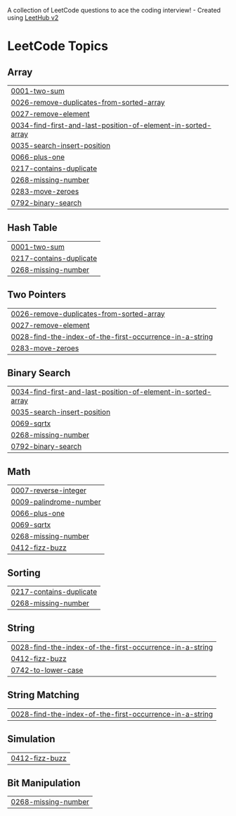 A collection of LeetCode questions to ace the coding interview! - Created using [LeetHub v2](https://github.com/arunbhardwaj/LeetHub-2.0)
<!---LeetCode Topics Start-->
# LeetCode Topics
## Array
|  |
| ------- |
| [0001-two-sum](https://github.com/meet-salman/LeetCode/tree/master/0001-two-sum) |
| [0026-remove-duplicates-from-sorted-array](https://github.com/meet-salman/LeetCode/tree/master/0026-remove-duplicates-from-sorted-array) |
| [0027-remove-element](https://github.com/meet-salman/LeetCode/tree/master/0027-remove-element) |
| [0034-find-first-and-last-position-of-element-in-sorted-array](https://github.com/meet-salman/LeetCode/tree/master/0034-find-first-and-last-position-of-element-in-sorted-array) |
| [0035-search-insert-position](https://github.com/meet-salman/LeetCode/tree/master/0035-search-insert-position) |
| [0066-plus-one](https://github.com/meet-salman/LeetCode/tree/master/0066-plus-one) |
| [0217-contains-duplicate](https://github.com/meet-salman/LeetCode/tree/master/0217-contains-duplicate) |
| [0268-missing-number](https://github.com/meet-salman/LeetCode/tree/master/0268-missing-number) |
| [0283-move-zeroes](https://github.com/meet-salman/LeetCode/tree/master/0283-move-zeroes) |
| [0792-binary-search](https://github.com/meet-salman/LeetCode/tree/master/0792-binary-search) |
## Hash Table
|  |
| ------- |
| [0001-two-sum](https://github.com/meet-salman/LeetCode/tree/master/0001-two-sum) |
| [0217-contains-duplicate](https://github.com/meet-salman/LeetCode/tree/master/0217-contains-duplicate) |
| [0268-missing-number](https://github.com/meet-salman/LeetCode/tree/master/0268-missing-number) |
## Two Pointers
|  |
| ------- |
| [0026-remove-duplicates-from-sorted-array](https://github.com/meet-salman/LeetCode/tree/master/0026-remove-duplicates-from-sorted-array) |
| [0027-remove-element](https://github.com/meet-salman/LeetCode/tree/master/0027-remove-element) |
| [0028-find-the-index-of-the-first-occurrence-in-a-string](https://github.com/meet-salman/LeetCode/tree/master/0028-find-the-index-of-the-first-occurrence-in-a-string) |
| [0283-move-zeroes](https://github.com/meet-salman/LeetCode/tree/master/0283-move-zeroes) |
## Binary Search
|  |
| ------- |
| [0034-find-first-and-last-position-of-element-in-sorted-array](https://github.com/meet-salman/LeetCode/tree/master/0034-find-first-and-last-position-of-element-in-sorted-array) |
| [0035-search-insert-position](https://github.com/meet-salman/LeetCode/tree/master/0035-search-insert-position) |
| [0069-sqrtx](https://github.com/meet-salman/LeetCode/tree/master/0069-sqrtx) |
| [0268-missing-number](https://github.com/meet-salman/LeetCode/tree/master/0268-missing-number) |
| [0792-binary-search](https://github.com/meet-salman/LeetCode/tree/master/0792-binary-search) |
## Math
|  |
| ------- |
| [0007-reverse-integer](https://github.com/meet-salman/LeetCode/tree/master/0007-reverse-integer) |
| [0009-palindrome-number](https://github.com/meet-salman/LeetCode/tree/master/0009-palindrome-number) |
| [0066-plus-one](https://github.com/meet-salman/LeetCode/tree/master/0066-plus-one) |
| [0069-sqrtx](https://github.com/meet-salman/LeetCode/tree/master/0069-sqrtx) |
| [0268-missing-number](https://github.com/meet-salman/LeetCode/tree/master/0268-missing-number) |
| [0412-fizz-buzz](https://github.com/meet-salman/LeetCode/tree/master/0412-fizz-buzz) |
## Sorting
|  |
| ------- |
| [0217-contains-duplicate](https://github.com/meet-salman/LeetCode/tree/master/0217-contains-duplicate) |
| [0268-missing-number](https://github.com/meet-salman/LeetCode/tree/master/0268-missing-number) |
## String
|  |
| ------- |
| [0028-find-the-index-of-the-first-occurrence-in-a-string](https://github.com/meet-salman/LeetCode/tree/master/0028-find-the-index-of-the-first-occurrence-in-a-string) |
| [0412-fizz-buzz](https://github.com/meet-salman/LeetCode/tree/master/0412-fizz-buzz) |
| [0742-to-lower-case](https://github.com/meet-salman/LeetCode/tree/master/0742-to-lower-case) |
## String Matching
|  |
| ------- |
| [0028-find-the-index-of-the-first-occurrence-in-a-string](https://github.com/meet-salman/LeetCode/tree/master/0028-find-the-index-of-the-first-occurrence-in-a-string) |
## Simulation
|  |
| ------- |
| [0412-fizz-buzz](https://github.com/meet-salman/LeetCode/tree/master/0412-fizz-buzz) |
## Bit Manipulation
|  |
| ------- |
| [0268-missing-number](https://github.com/meet-salman/LeetCode/tree/master/0268-missing-number) |
<!---LeetCode Topics End-->